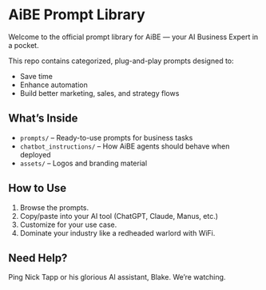 # AiBE Prompt Library

Welcome to the official prompt library for AiBE — your AI Business Expert in a pocket.

This repo contains categorized, plug-and-play prompts designed to:
- Save time
- Enhance automation
- Build better marketing, sales, and strategy flows

## What’s Inside

- `prompts/` – Ready-to-use prompts for business tasks
- `chatbot_instructions/` – How AiBE agents should behave when deployed
- `assets/` – Logos and branding material

## How to Use

1. Browse the prompts.
2. Copy/paste into your AI tool (ChatGPT, Claude, Manus, etc.)
3. Customize for your use case.
4. Dominate your industry like a redheaded warlord with WiFi.

## Need Help?

Ping Nick Tapp or his glorious AI assistant, Blake. We’re watching.
